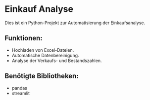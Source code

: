 # Einkauf Analyse

Dies ist ein Python-Projekt zur Automatisierung der Einkaufsanalyse.

## Funktionen:
- Hochladen von Excel-Dateien.
- Automatische Datenbereinigung.
- Analyse der Verkaufs- und Bestandszahlen.

## Benötigte Bibliotheken:
- pandas
- streamlit